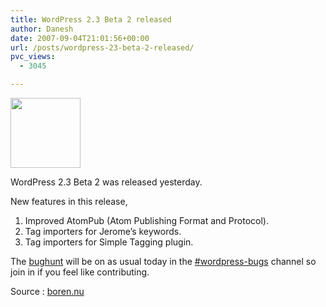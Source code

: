 ```yaml
---
title: WordPress 2.3 Beta 2 released
author: Danesh
date: 2007-09-04T21:01:56+00:00
url: /posts/wordpress-23-beta-2-released/
pvc_views:
  - 3045

---
```

<img loading="lazy" src="/wp-content/uploads/2007/02/wp-20-square-button.gif" height="112" width="112" />

WordPress 2.3 Beta 2 was released yesterday.

New features in this release,

  1. Improved AtomPub (Atom Publishing Format and Protocol).
  2. Tag importers for Jerome&#8217;s keywords.
  3. Tag importers for Simple Tagging plugin.

The [bughunt][1] will be on as usual today in the <a href="irc://irc.freenode.net/wordpress-bugs" onclick="javascript:urchinTracker ('/outbound/article/irc.freenode.net');">#wordpress-bugs</a> channel so join in if you feel like contributing.

Source : [boren.nu][2]

 [1]: http://codex.wordpress.org/WordPress_Bug_Hunts
 [2]: http://boren.nu/archives/2007/09/04/wordpress-23-beta-2/